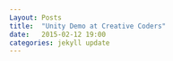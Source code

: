 ```yaml
---
Layout: Posts
title:  "Unity Demo at Creative Coders"
date:   2015-02-12 19:00
categories: jekyll update
---
```

